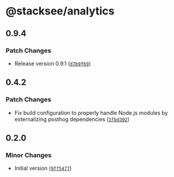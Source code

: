 # @stacksee/analytics

## 0.9.4

### Patch Changes

- Release version 0.9.1 ([`d7b9f69`](https://github.com/stackseehq/analytics/commit/d7b9f69c4e23414ca6371c661a8df417af719fe2))

## 0.4.2

### Patch Changes

- Fix build configuration to properly handle Node.js modules by externalizing posthog dependencies ([`3fbd302`](https://github.com/stackseehq/analytics/commit/3fbd30279e8b0fbde9ec26c3c25b98b6decb551e))

## 0.2.0

### Minor Changes

- Initial version ([`9ff5477`](https://github.com/stackseehq/analytics/commit/9ff54778beb3a4b2e32e61619c6e4e7c467fb9cf))
